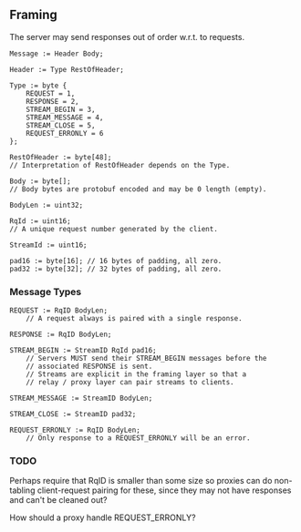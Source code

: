 ## Framing

The server may send responses out of order w.r.t. to requests.

    Message := Header Body;
    
    Header := Type RestOfHeader;
    
    Type := byte {
        REQUEST = 1,
        RESPONSE = 2,
        STREAM_BEGIN = 3,
        STREAM_MESSAGE = 4,
        STREAM_CLOSE = 5,
        REQUEST_ERRONLY = 6
    };
    
    RestOfHeader := byte[48];
    // Interpretation of RestOfHeader depends on the Type.
    
    Body := byte[];
    // Body bytes are protobuf encoded and may be 0 length (empty).
    
    BodyLen := uint32;
    
    RqId := uint16;
    // A unique request number generated by the client.
    
    StreamId := uint16;
    
    pad16 := byte[16]; // 16 bytes of padding, all zero.
    pad32 := byte[32]; // 32 bytes of padding, all zero.

### Message Types

    REQUEST := RqID BodyLen;
        // A request always is paired with a single response.
    
    RESPONSE := RqID BodyLen;

    STREAM_BEGIN := StreamID RqId pad16;
        // Servers MUST send their STREAM_BEGIN messages before the
        // associated RESPONSE is sent.
        // Streams are explicit in the framing layer so that a
        // relay / proxy layer can pair streams to clients.
    
    STREAM_MESSAGE := StreamID BodyLen;
    
    STREAM_CLOSE := StreamID pad32;
    
    REQUEST_ERRONLY := RqID BodyLen;
        // Only response to a REQUEST_ERRONLY will be an error.

### TODO

Perhaps require that RqID is smaller than
some size so proxies can do non-tabling
client-request pairing for these, since
they may not have responses and can't
be cleaned out?

How should a proxy handle REQUEST_ERRONLY?

